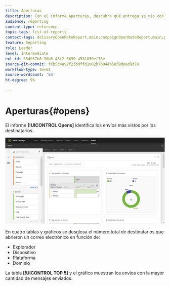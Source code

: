 ```yaml
---
title: Aperturas
description: Con el informe Aperturas, descubra qué entrega se vio con mayor frecuencia según varios criterios.
audience: reporting
content-type: reference
topic-tags: list-of-reports
context-tags: deliveryOpenRateReport,main;campaignOpenRateReport,main;programOpenRateReport,main
feature: Reporting
role: Leader
level: Intermediate
exl-id: 654957b0-98b5-43f2-8699-4531859ef76e
source-git-commit: fcb5c4a92f23bdffd1082b7b044b5859dead9d70
workflow-type: tm+mt
source-wordcount: '64'
ht-degree: 9%

---
```


# Aperturas{#opens}

El informe **[!UICONTROL Opens]** identifica los envíos más vistos por los destinatarios.

![](assets/delivery_reports_opens.png)

En cuatro tablas y gráficos se desglosa el número total de destinatarios que abrieron un correo electrónico en función de:

* Explorador
* Dispositivo
* Plataforma
* Dominio

La tabla **[!UICONTROL TOP 5]** y el gráfico muestran los envíos con la mayor cantidad de mensajes enviados.
